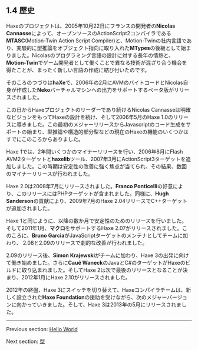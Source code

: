 ## 1.4 歴史

Haxeのプロジェクトは、2005年10月22日にフランスの開発者の**Nicolas Cannasse**によって、オープンソースのActionScript2コンパイラである**MTASC**(Motion-Twin Action Script Compiler)と、Motion-Twinの社内言語であり、実験的に型推論をオブジェクト指向に取り入れた**MTypes**の後継として始まりました。Nicolasのプログラミング言語の設計に対する長年の情熱と、**Motion-Twin**でゲーム開発者として働くことで異なる技術が混ざり合う機会を得たことが、まったく新しい言語の作成に結び付いたのです。

そのころのつづりは**haXe**で、2006年の2月にAVMのバイトコードとNicolas自身が作成した**Neko**バーチャルマシンへの出力をサポートするベータ版がリリースされました。

この日からHaxeプロジェクトのリーダーであり続けるNicolas Cannasseは明確なビジョンをもってHaxeの設計を続け、そして2006年5月のHaxe 1.0のリリースに導きました。この最初のメジャーリリースからJavascriptのコード生成をサポートの始まり、型推論や構造的部分型などの現在のHaxeの機能のいくつかはすでにこのころからありました。

Haxe 1では、2年間いくつかのマイナーリリースを行い、2006年8月にFlash AVM2ターゲットと**haxelib**ツール、2007年3月にActionScript3ターゲットを追加しました。この時期は安定性の改善に強く焦点が当てられ、その結果、数回のマイナーリリースが行われました。

Haxe 2.0は2008年7月にリリースされました。**Franco Ponticelli**の好意により、このリリースにはPHPターゲットが含まれました。同様に、**Hugh Sanderson**の貢献により、2009年7月のHaxe 2.04リリースでC++ターゲットが追加されました。

Haxe 1と同じように、以降の数か月で安定性のためのリリースを行いました。そして2011年1月、**マクロ**をサポートするHaxe 2.07がリリースされました。このころに、**Bruno Garcia**がJavaScriptターゲットのメンテナとしてチームに加わり、 2.08と2.09のリリースで劇的な改善が行われました。

2.09のリリース後、**Simon Krajewski**がチームに加わり、Haxe 3の出発に向けて働き始めました。さらに**Cauê Waneck**のJavaとC#のターゲットがHaxeのビルドに取り込まれました。そしてHaxe 2は次で最後のリリースとなることが決まり、2012年1月にHaxe 2.10がリリースされました。

2012年の終盤、Haxe 3にスイッチを切り替えて、Haxeコンパイラチームは、新しく設立された**Haxe Foundation**の援助を受けながら、次のメジャーバージョンに向かっていきました。そして、Haxe 3は2013年の5月にリリースされました。

---

Previous section: [Hello World](introduction-hello-world.md)

Next section: [型](types.md)